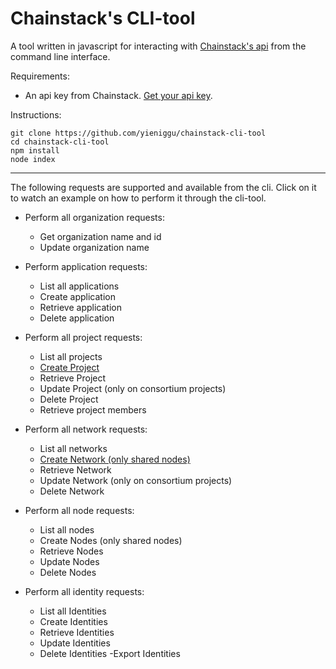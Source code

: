 # Chainstack's CLI-tool

A tool written in javascript for interacting with [Chainstack's api](https://docs.chainstack.com/api/reference/) from the command line interface.

Requirements:

- An api key from Chainstack. [Get your api key](https://docs.chainstack.com/platform/create-an-api-key).

Instructions:

```
git clone https://github.com/yieniggu/chainstack-cli-tool
cd chainstack-cli-tool
npm install
node index
```

---

The following requests are supported and available from the cli. Click on it to watch an example on how to perform it through the cli-tool.

- Perform all organization requests:

  - Get organization name and id
  - Update organization name

- Perform application requests:

  - List all applications
  - Create application
  - Retrieve application
  - Delete application

- Perform all project requests:

  - List all projects
  - [Create Project](examples/create-project/README.md)
  - Retrieve Project
  - Update Project (only on consortium projects)
  - Delete Project
  - Retrieve project members

- Perform all network requests:

  - List all networks
  - [Create Network (only shared nodes)](examples/create-network/README.md)
  - Retrieve Network
  - Update Network (only on consortium projects)
  - Delete Network

- Perform all node requests:

  - List all nodes
  - Create Nodes (only shared nodes)
  - Retrieve Nodes
  - Update Nodes
  - Delete Nodes

- Perform all identity requests:

  - List all Identities
  - Create Identities
  - Retrieve Identities
  - Update Identities
  - Delete Identities
    -Export Identities
